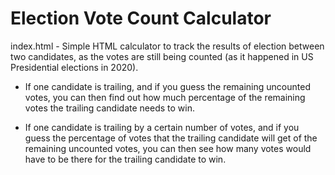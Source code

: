 # Election Vote Count Calculator

index.html - Simple HTML calculator to track the results of election between two candidates, 
as the votes are still being counted (as it happened in US Presidential elections in 2020).

- If one candidate is trailing, and if you guess the remaining uncounted votes, you can then find out
how much percentage of the remaining votes the trailing candidate needs to win.

- If one candidate is trailing by a certain number of votes, and if you guess the percentage of votes that the trailing candidate will get of the remaining uncounted votes, you can then see how many votes would have to be there for the trailing candidate to win.

